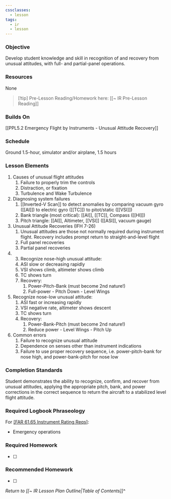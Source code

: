 ```yaml
---
cssclasses:
  - lesson
tags:
  - ir
  - lesson
---
```

### Objective
Develop student knowledge and skill in recognition of and recovery from unusual attitudes, with full- and partial-panel operations. 

### Resources
None

> [!tip] Pre-Lesson Reading/Homework here: [[~ IR Pre-Lesson Reading]]

### Builds On
[[PPL5.2 Emergency Flight by Instruments - Unusual Attitude Recovery]]

### Schedule
Ground 1.5-hour, simulator and/or airplane, 1.5 hours 

### Lesson Elements
1. Causes of unusual flight attitudes 
	1. Failure to properly trim the controls 
	2. Distraction, or fixation 
	3. Turbulence and Wake Turbulence 
2. Diagnosing system failures
	1. [[Inverted-V Scan]] to detect anomalies by comparing vacuum gyro ([[AI]]) to electric gyro ([[TC]]) to pitot/static ([[VSI]])
	2. Bank triangle (most critical): [[AI]], [[TC]], Compass ([[HI]]) 
	3. Pitch triangle: [[AI]], Altimeter, [[VSI]] ([[ASI]], vacuum gauge)
3. Unusual Attitude Recoveries (IFH 7-26) 
	1. Unusual attitudes are those not normally required during instrument flight. Recovery includes prompt return to straight-and-level flight 
	2. Full panel recoveries 
	3. Partial panel recoveries 
4. 3. Recognize nose-high unusual attitude: 
	1. ASI slow or decreasing rapidly 
	2. VSI shows climb, altimeter shows climb 
	3. TC shows turn 
	4. Recovery: 
		1. Power-Pitch-Bank (must become 2nd nature!) 
		2. Full-power - Pitch Down - Level Wings 
5. Recognize nose-low unusual attitude: 
	1. ASI fast or increasing rapidly 
	2. VSI negative rate, altimeter shows descent 
	3. TC shows turn 
	4. Recovery: 
		1. Power-Bank-Pitch (must become 2nd nature!) 
		2. Reduce power - Level Wings - Pitch Up 
6. Common errors 
	1. Failure to recognize unusual attitude 
	2. Dependence on senses other than instrument indications 
	3. Failure to use proper recovery sequence, i.e. power-pitch-bank for nose high, and power-bank-pitch for nose low 
### Completion Standards
Student demonstrates the ability to recognize, confirm, and recover from unusual attitudes, applying the appropriate pitch, bank, and power corrections in the correct sequence to return the aircraft to a stabilized level flight attitude.

### Required Logbook Phraseology
For [[FAR 61.65 Instrument Rating Reqs]](c):
- Emergency operations

### Required Homework
- [ ] 

### Recommended Homework
- [ ] 

*Return to [[~ IR Lesson Plan Outline|Table of Contents]]^*